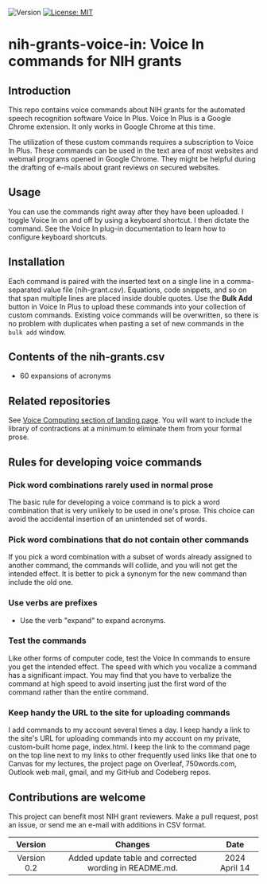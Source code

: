 ![Version](https://img.shields.io/static/v1?label=nih-grants-voice-in&message=0.2&color=brightcolor)
[![License: MIT](https://img.shields.io/badge/License-MIT-blue.svg)](https://opensource.org/licenses/MIT)



# nih-grants-voice-in: Voice In commands for NIH grants

## Introduction
This repo contains voice commands about NIH grants for the automated speech recognition software Voice In Plus.
Voice In Plus is a Google Chrome extension.
It only works in Google Chrome at this time.

The utilization of these custom commands requires a subscription to Voice In Plus.
These commands can be used in the text area of most websites and webmail programs opened in Google Chrome.
They might be helpful during the drafting of e-mails about grant reviews on secured websites.

## Usage
You can use the commands right away after they have been uploaded.
I toggle Voice In on and off by using a keyboard shortcut.
I then dictate the command.
See the Voice In plug-in documentation to learn how to configure keyboard shortcuts.

## Installation
Each command is paired with the inserted text on a single line in a comma-separated value file (nih-grant.csv).
Equations, code snippets, and so on that span multiple lines are placed inside double quotes.
Use the **Bulk Add** button in Voice In Plus to upload these commands into your collection of custom commands.
Existing voice commands will be overwritten, so there is no problem with duplicates when pasting a set of new commands in the `bulk add` window.

## Contents of the nih-grants.csv

- 60 expansions of acronyms


## Related repositories
See [Voice Computing section of landing page](https://github.com/MooersLab/MooersLab?tab=readme-ov-file#voice-computing).
You will want to include the library of contractions at a minimum to eliminate them from your formal prose.

## Rules for developing voice commands

### Pick word combinations rarely used in normal prose
The basic rule for developing a voice command is to pick a word combination that is very unlikely to be used in one's prose.
This choice can avoid the accidental insertion of an unintended set of words.

### Pick word combinations that do not contain other commands
If you pick a word combination with a subset of words already assigned to another command, the commands will collide, and you will not get the intended effect.
It is better to pick a synonym for the new command than include the old one.

### Use verbs are prefixes

- Use the verb "expand" to expand acronyms.


### Test the commands
Like other forms of computer code, test the Voice In commands to ensure you get the intended effect.
The speed with which you vocalize a command has a significant impact.
You may find that you have to verbalize the command at high speed to avoid inserting just the first word of the command rather than the entire command.

### Keep handy the URL to the site for uploading commands
I add commands to my account several times a day.
I keep handy a link to the site's URL for uploading commands into my account on my private, custom-built home page, index.html.
I keep the link to the command page on the top line next to my links to other frequently used links like that one to Canvas for my lectures, the project page on Overleaf, 750words.com, Outlook web mail, gmail, and my GitHub and Codeberg repos.

## Contributions are welcome
This project can benefit most NIH grant reviewers.
Make a pull request, post an issue, or send me an e-mail with additions in CSV format.

|Version      | Changes                                                                                                                                    | Date                 |
|:-----------:|:------------------------------------------------------------------------------------------------------------------------------------------:|:--------------------:|
| Version 0.2 |  Added update table and corrected wording in README.md.                                                                                    | 2024 April 14        |

